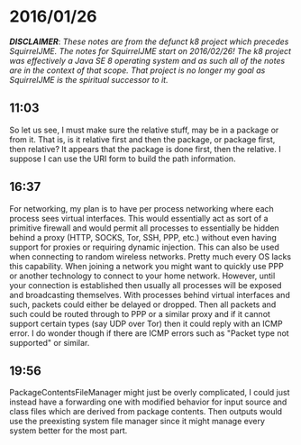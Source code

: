 # 2016/01/26

***DISCLAIMER***: _These notes are from the defunct k8 project which_
_precedes SquirrelJME. The notes for SquirrelJME start on 2016/02/26!_
_The k8 project was effectively a Java SE 8 operating system and as such_
_all of the notes are in the context of that scope. That project is no_
_longer my goal as SquirrelJME is the spiritual successor to it._

## 11:03

So let us see, I must make sure the relative stuff, may be in a package or from
it. That is, is it relative first and then the package, or package first, then
relative? It appears that the package is done first, then the relative. I
suppose I can use the URI form to build the path information.

## 16:37

For networking, my plan is to have per process networking where each process
sees virtual interfaces. This would essentially act as sort of a primitive
firewall and would permit all processes to essentially be hidden behind a
proxy (HTTP, SOCKS, Tor, SSH, PPP, etc.) without even having support for
proxies or requiring dynamic injection. This can also be used when connecting
to random wireless networks. Pretty much every OS lacks this capability. When
joining a network you might want to quickly use PPP or another technology to
connect to your home network. However, until your connection is established
then usually all processes will be exposed and broadcasting themselves. With
processes behind virtual interfaces and such, packets could either be delayed
or dropped. Then all packets and such could be routed through to PPP or a
similar proxy and if it cannot support certain types (say UDP over Tor) then
it could reply with an ICMP error. I do wonder though if there are ICMP
errors such as "Packet type not supported" or similar.

## 19:56

PackageContentsFileManager might just be overly complicated, I could just
instead have a forwarding one with modified behavior for input source and class
files which are derived from package contents. Then outputs would use the
preexisting system file manager since it might manage every system better for
the most part.

